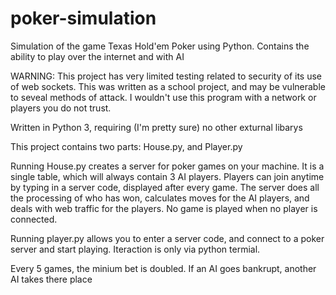 # poker-simulation
Simulation of the game Texas Hold'em Poker using Python. Contains the ability to play over the internet and with AI

WARNING: This project has very limited testing related to security of its use of web sockets.
This was written as a school project, and may be vulnerable to seveal methods of attack.
I wouldn't use this program with a network or players you do not trust.

Written in Python 3, requiring (I'm pretty sure) no other exturnal libarys

This project contains two parts: House.py, and Player.py

Running House.py creates a server for poker games on your machine. It is a single table,
which will always contain 3 AI players. Players can join anytime by typing in a server code,
displayed after every game. The server does all the processing of who has won, calculates
moves for the AI players, and deals with web traffic for the players. No game is played when
no player is connected.

Running player.py allows you to enter a server code, and connect to a poker server and start
playing. Iteraction is only via python termial.


Every 5 games, the minium bet is doubled. If an AI goes bankrupt, another AI takes there place
